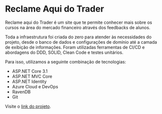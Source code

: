 # Reclame Aqui do Trader

Reclame aqui do Trader é um site que te permite conhecer mais sobre os cursos na área do mercado financeiro através dos feedbacks de alunos.

Toda a infraestrutura foi criada do zero para atender às necessidades do projeto, desde o banco de dados e configurações de domínio até a camada de exibição de informações.
Foram utilizadas ferramentas de CI/CD e abordagens do DDD, SOLID, Clean Code e testes unitários.

Para isso, utilizamos a seguinte combinação de tecnologias:

- ASP.NET Core 3.1
- ASP.NET MVC Core
- ASP.NET Identity
- Azure Cloud e DevOps
- RavenDB
- Git

Visite o [link do projeto](https://app-typinghard-radt.azurewebsites.net/).
